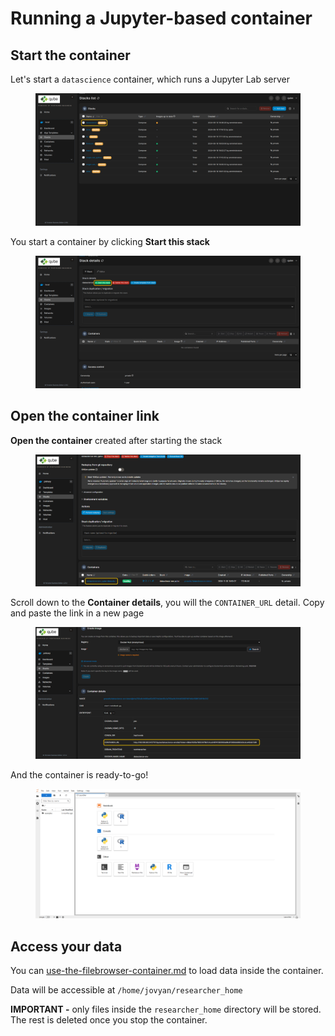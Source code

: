 # Running a Jupyter-based container

## Start the container

Let's start a `datascience` container, which runs a Jupyter Lab server

<figure><img src="../.gitbook/assets/bitmap (1).png" alt=""><figcaption></figcaption></figure>

You start a container by clicking **Start this stack**

<figure><img src="../.gitbook/assets/bitmap (2).png" alt=""><figcaption></figcaption></figure>

## Open the container link

**Open the container** created after starting the stack

<figure><img src="../.gitbook/assets/image (5).png" alt=""><figcaption></figcaption></figure>

Scroll down to the **Container details**, you will the `CONTAINER_URL` detail. Copy and paste the link in a new page

<figure><img src="../.gitbook/assets/image (6).png" alt=""><figcaption></figcaption></figure>

And the container is ready-to-go!

<figure><img src="../.gitbook/assets/image (7).png" alt=""><figcaption></figcaption></figure>

## Access your data

You can [use-the-filebrowser-container.md](../transfer-data/use-the-filebrowser-container.md "mention") to load data inside the container.&#x20;

Data will be accessible at `/home/jovyan/researcher_home`

**IMPORTANT -** only files inside the `researcher_home` directory will be stored. The rest is deleted once you stop the container.
